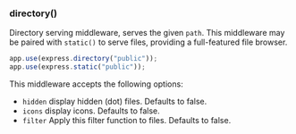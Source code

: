 <h3 id='directory'>directory()</h3>

Directory serving middleware, serves the given `path`.
This middleware may be paired with `static()` to serve
files, providing a full-featured file browser.

```js
app.use(express.directory("public"));
app.use(express.static("public"));
```

This middleware accepts the following options:

- `hidden` display hidden (dot) files. Defaults to false.
- `icons` display icons. Defaults to false.
- `filter` Apply this filter function to files. Defaults to false.
